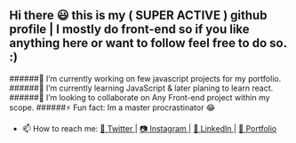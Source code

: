 ## Hi there 😃 this is my ( SUPER ACTIVE ) github profile | I mostly do front-end so if you like anything here or want to follow feel free to do so. :)

 


 

######🔭 I’m currently working on few javascript projects for my portfolio.
######🌱 I’m currently learning JavaScript & later planing to learn react.
######👯 I’m looking to collaborate on Any Front-end project within my scope.
######⚡ Fun fact: Im a master procrastinator 😂
 
- 📫 How to reach me: [ 💜 Twitter ](https://twitter.com/Rohil_Cris)| [ 📷 Instagram ](https://www.instagram.com/rcris.p) | [ 🤵 LinkedIn ](https://www.linkedin.com/in/rohil-pinto)| [ 🎯 Portfolio ](https://rohilpinto.com)
 

 
